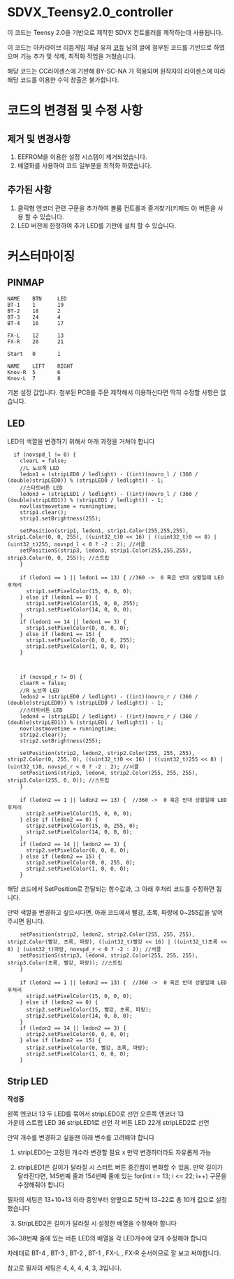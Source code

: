 # SDVX_Teensy2.0_controller

이 코드는 Teensy 2.0을 기반으로 제작한 SDVX 컨트롤러를 제작하는데 사용됩니다.

이 코드는 아카라이브 리듬게임 채널 유저 [코듀](https://arca.live/b/mgamm/68743390) 님의 글에 첨부된 코드를 기반으로 하였으며
기능 추가 및 삭제, 최적화 작업을 거쳤습니다.


해당 코드는 CC라이센스에 기반해 BY-SC-NA 가 적용되며
원작자의 라이센스에 따라 해당 코드를 이용한 수익 창출은 불가합니다.



# 코드의 변경점 및 수정 사항 #

## 제거 및 변경사항 ##
1. EEFROM을 이용한 설정 시스템이 제거되었습니다.
2. 배열화를 사용하여 코드 일부분을 최적화 하였습니다.

## 추가된 사항 ##
1. 클릭형 엔코더 관련 구문을 추가하여 볼륨 컨트롤과 즐겨찾기(키패드 0) 버튼을 사용 할 수 있습니다.
2. LED 버젼에 한정하여 추가 LED를 기판에 설치 할 수 있습니다.


# 커스터마이징 #

## PINMAP ##
```
NAME    BTN     LED
BT-1    1       19
BT-2    18      2
BT-3    24      4
BT-4    16      17

FX-L    12      13
FX-R    20      21

Start   0       1

NAME    LEFT    RIGHT
Knov-R  5       6  
Knov-L  7       8
```
기본 설정 값입니다. 첨부된 PCB를 주문 제작해서 이용하신다면 딱히 수정할 사항은 없습니다.




## LED ##

LED의 색깔을 변경하기 위해서 아래 과정을 거쳐야 합니다

```arduino
  if (novspd_l != 0) {
    clearL = false;
    //L 노브쪽 LED
    ledon1 = (stripLED0 / ledlight) - ((int)(novro_l / (360 / (double)stripLED0)) % (stripLED0 / ledlight)) - 1;
    //스타트버튼 LED
    ledon3 = (stripLED1 / ledlight) - ((int)(novro_l / (360 / (double)stripLED1)) % (stripLED1 / ledlight)) - 1;
    novllastmovetime = runningtime;
    strip1.clear();
    strip1.setBrightness(255);
  
    setPosition(strip1, ledon1, strip1.Color(255,255,255), strip1.Color(0, 0, 255), ((uint32_t)0 << 16) | ((uint32_t)0 << 8) | (uint32_t)255, novspd_l < 0 ? -2 : 2); //서클
    setPositionS(strip3, ledon3, strip1.Color(255,255,255), strip3.Color(0, 0, 255)); //스트립
    }

    if (ledon1 == 1 || ledon1 == 13) { //360 ->  0 혹은 반대 상황일떄 LED 후처리
      strip1.setPixelColor(15, 0, 0, 0);
    } else if (ledon1 == 0) {
      strip1.setPixelColor(15, 0, 0, 255);
      strip1.setPixelColor(14, 0, 0, 0);
    }
    if (ledon1 == 14 || ledon1 == 3) {
      strip1.setPixelColor(0, 0, 0, 0);
    } else if (ledon1 == 15) {
      strip1.setPixelColor(0, 0, 0, 255);
      strip1.setPixelColor(1, 0, 0, 0);
    }
  
    

    if (novspd_r != 0) { 
    clearR = false;
    //R 노브쪽 LED
    ledon2 = (stripLED0 / ledlight) - ((int)(novro_r / (360 / (double)stripLED0)) % (stripLED0 / ledlight)) - 1;
    //스타트버튼 LED
    ledon4 = (stripLED1 / ledlight) - ((int)(novro_r / (360 / (double)stripLED1)) % (stripLED1 / ledlight)) - 1;
    novrlastmovetime = runningtime;
    strip2.clear();
    strip2.setBrightness(255);

    setPosition(strip2, ledon2, strip2.Color(255, 255, 255), strip2.Color(0, 255, 0), ((uint32_t)0 << 16) | ((uint32_t)255 << 8) | (uint32_t)0, novspd_r < 0 ? -2 : 2); //서클
    setPositionS(strip3, ledon4, strip2.Color(255, 255, 255), strip3.Color(255, 0, 0)); //스트립
    }

    if (ledon2 == 1 || ledon2 == 13) {  //360 ->  0 혹은 반대 상황일떄 LED 후처리
      strip2.setPixelColor(15, 0, 0, 0);
    } else if (ledon2 == 0) {
      strip2.setPixelColor(15, 0, 255, 0);
      strip2.setPixelColor(14, 0, 0, 0);
    }
    if (ledon2 == 14 || ledon2 == 3) {
      strip2.setPixelColor(0, 0, 0, 0);
    } else if (ledon2 == 15) {
      strip2.setPixelColor(0, 0, 255, 0);
      strip2.setPixelColor(1, 0, 0, 0);
    }
```

해당 코드에서 SetPosition로 전달되는 함수값과, 그 아래 후처리 코드를 수정하면 됩니다.

만약 색깔을 변경하고 싶으시다면, 아래 코드에서 빨강, 초록, 파랑에 0~255값을 넣어주시면 됩니다.
    
```arduino
    setPosition(strip2, ledon2, strip2.Color(255, 255, 255), strip2.Color(빨강, 초록, 파랑), ((uint32_t)빨강 << 16) | ((uint32_t)초록 << 8) | (uint32_t)파랑, novspd_r < 0 ? -2 : 2); //서클
    setPositionS(strip3, ledon4, strip2.Color(255, 255, 255), strip3.Color(초록, 빨강, 파랑)); //스트립
    }

    if (ledon2 == 1 || ledon2 == 13) {  //360 ->  0 혹은 반대 상황일떄 LED 후처리
      strip2.setPixelColor(15, 0, 0, 0);
    } else if (ledon2 == 0) {
      strip2.setPixelColor(15, 빨강, 초록, 파랑);
      strip2.setPixelColor(14, 0, 0, 0);
    }
    if (ledon2 == 14 || ledon2 == 3) {
      strip2.setPixelColor(0, 0, 0, 0);
    } else if (ledon2 == 15) {
      strip2.setPixelColor(0, 빨강, 초록, 파랑);
      strip2.setPixelColor(1, 0, 0, 0);
    }
```

## Strip LED ##

**작성중**

왼쪽 엔코더 13              두 LED를 묶어서 stripLED0로 선언
오른쪽 엔코더 13            
가운데 스트랩 LED 36        stripLED1로 선언
각 버튼 LED 22개            stripLED2로 선언


만약 개수를 변경하고 싶을땐 아래 변수를 고려해야 합니다


1. stripLED0는 고정된 개수라 변경할 필요 x 만약 변경하더라도 자유롭게 가능


2. stripLED1은 길이가 달라질 시 스터트 버튼 중간점이 변화할 수 있음. 만약 길이가 달라진다면, 145번쨰 줄과 154번째 줄에 있는 for(int i = 13; i <= 22; i++) 구문을 수정해줘야 합니다

필자의 세팅은 13+10+13 이라 중앙부터 양옆으로 5칸씩 13~22로 총 10개 값으로 설정했습니다

3. StripLED2은 길이가 달라질 시 설정한 배열을 수정해야 합니다

36~38번째 줄에 있는 버튼 LED의 배열을 각 LED개수에 맞게 수정해야 합니다

차례대로 BT-4 , BT-3 , BT-2 , BT-1 , FX-L , FX-R 순서이므로 잘 보고 써야합니다.

참고로 필자의 세팅은 4, 4, 4, 4, 3, 3입니다.


